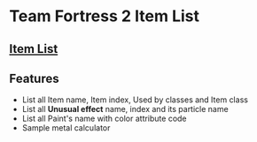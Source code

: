 # Team Fortress 2 Item List

## [Item List](https://zwhitey.github.io/TF2-Item-List/)

## Features 

* List all Item name, Item index, Used by classes and Item class
* List all **Unusual effect** name, index and its particle name
* List all Paint's name with color attribute code
* Sample metal calculator